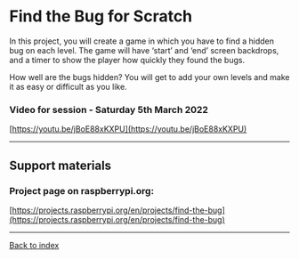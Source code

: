 # Find the Bug for Scratch

In this project, you will create a game in which you have to find a hidden bug on each level. The game will have ‘start’ and ‘end’ screen backdrops, and a timer to show the player how quickly they found the bugs.

How well are the bugs hidden? You will get to add your own levels and make it as easy or difficult as you like.

### Video for session - Saturday 5th March 2022

[https://youtu.be/jBoE88xKXPU](https://youtu.be/jBoE88xKXPU)

---

## Support materials

### Project page on raspberrypi.org: 
[https://projects.raspberrypi.org/en/projects/find-the-bug](https://projects.raspberrypi.org/en/projects/find-the-bug)

---
[Back to index](README.md)
